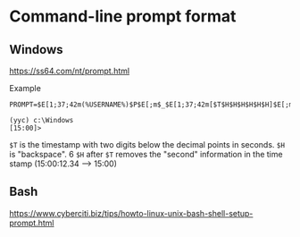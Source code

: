 # Command-line prompt format

## Windows

<https://ss64.com/nt/prompt.html>

Example

```
PROMPT=$E[1;37;42m(%USERNAME%)$P$E[;m$_$E[1;37;42m[$T$H$H$H$H$H$H]$E[;m$+$G
```

```
(yyc) c:\Windows
[15:00]>
```

`$T` is the timestamp with two digits below the decimal points in seconds. `$H` is "backspace". 6 `$H` after `$T` removes the "second" information in the time stamp (15:00:12.34 --> 15:00)

## Bash

<https://www.cyberciti.biz/tips/howto-linux-unix-bash-shell-setup-prompt.html>
